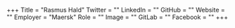 +++
Title = "Rasmus Hald"
Twitter = ""
LinkedIn = ""
GitHub = ""
Website = ""
Employer = "Maersk"
Role = ""
Image = ""
GitLab = ""
Facebook = ""
+++
